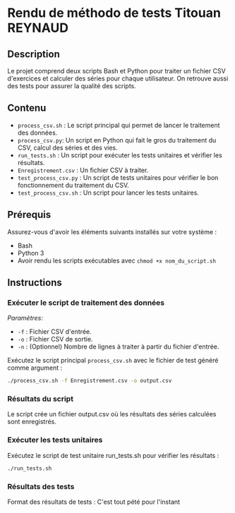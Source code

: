 # Rendu de méthodo de tests Titouan REYNAUD

## Description

Le projet comprend deux scripts Bash et Python pour traiter un fichier CSV d'exercices et calculer des séries pour chaque utilisateur. On retrouve aussi des tests pour assurer la qualité des scripts.

## Contenu

- `process_csv.sh` : Le script principal qui permet de lancer le traitement des données.
- `process_csv.py`: Un script en Python qui fait le gros du traitement du CSV, calcul des séries et des vies.
- `run_tests.sh` : Un script pour exécuter les tests unitaires et vérifier les résultats.
- `Enregistrement.csv` : Un fichier CSV à traiter.
- `test_process_csv.py` : Un script de tests unitaires pour vérifier le bon fonctionnement du traitement du CSV.
- `test_process_csv.sh` : Un script pour lancer les tests unitaires.

## Prérequis

Assurez-vous d'avoir les éléments suivants installés sur votre système :

- Bash
- Python 3
- Avoir rendu les scripts exécutables avec `chmod +x nom_du_script.sh`

## Instructions

### Exécuter le script de traitement des données

*Paramètres:*
- `-f` : Fichier CSV d'entrée.
- `-o` : Fichier CSV de sortie.
- `-n` : (Optionnel) Nombre de lignes à traiter à partir du fichier d'entrée.

Exécutez le script principal `process_csv.sh` avec le fichier de test généré comme argument :

```bash
./process_csv.sh -f Enregistrement.csv -o output.csv
```
### Résultats du script
Le script crée un fichier output.csv où les résultats des séries calculées sont enregistrés.

### Exécuter les tests unitaires
Exécutez le script de test unitaire run_tests.sh pour vérifier les résultats :
```bash
./run_tests.sh
```

### Résultats des tests
Format des résultats de tests :
C'est tout pété pour l'instant
